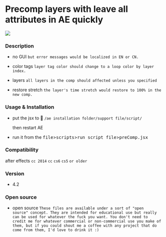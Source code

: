 
# Precomp layers with **leave all attributes** in AE quickly

[![](http://ww1.sinaimg.cn/bmiddle/66e22e28jw1en5pnmd6uxg20c809x44f.gif)](http://weibo.com/songz)

### Description

  - no GUI `but error messages would be localized in EN or CN.`

  - color tags `layer tag color should change to a loop color by layer index. `

  - layers `all layers in the comp should affected unless you specified`

  - restore stretch `the layer's time stretch would restore to 100% in the new comp.` 

### Usage & Installation

  - put the jsx to :open_file_folder: `/ae installation folder/support file/script/`
   
    then restart AE

  - run it from the <kbd>file</kbd>><kbd>scripts</kbd>><kbd>run script file</kbd>><kbd>preComp.jsx</kbd>

### Compatibility 

  after effects `cc 2014` `cc` `cs6` `cs5` `or older`

### Version

 - 4.2

### Open source

 - open source `These files are available under a sort of "open source" concept. They are intended for educational use but really can be used for whatever the fuck you want. You don't need to credit me for whatever commercial or non-commercial use you make of them, but if you could shout me a coffee with any project that do come from them, I'd love to drink it :)`

